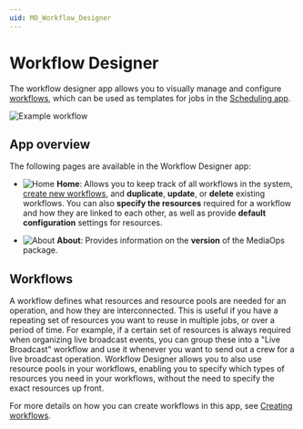 ```yaml
---
uid: MO_Workflow_Designer
---
```


# Workflow Designer

The workflow designer app allows you to visually manage and configure [workflows](#workflows), which can be used as templates for jobs in the [Scheduling app](xref:MO_Scheduling).

![Example workflow](~/solutions/images/WFD_Example_WF.png)

## App overview

The following pages are available in the Workflow Designer app:

- ![Home](~/user-guide/images/WD_Home.png) **Home**: Allows you to keep track of all workflows in the system, [create new workflows](xref:WFD_Creating_Workflows), and **duplicate**, **update**, or **delete** existing workflows. You can also **specify the resources** required for a workflow and how they are linked to each other, as well as provide **default configuration** settings for resources.

- ![About](~/user-guide/images/WD_About.png) **About**: Provides information on the **version** of the MediaOps package.

## Workflows

A workflow defines what resources and resource pools are needed for an operation, and how they are interconnected. This is useful if you have a repeating set of resources you want to reuse in multiple jobs, or over a period of time. For example, if a certain set of resources is always required when organizing live broadcast events, you can group these into a "Live Broadcast" workflow and use it whenever you want to send out a crew for a live broadcast operation. Workflow Designer allows you to also use resource pools in your workflows, enabling you to specify which types of resources you need in your workflows, without the need to specify the exact resources up front.

For more details on how you can create workflows in this app, see [Creating workflows](xref:WFD_Creating_Workflows).

